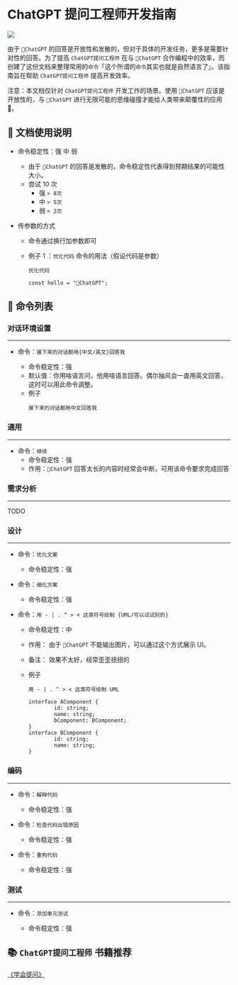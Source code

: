 # ChatGPT 提问工程师开发指南

<img src="https://img.shields.io/badge/-ChatGPT%20%E6%8F%90%E9%97%AE%E5%B7%A5%E7%A8%8B%E5%B8%88-%23198A7A">

由于 `🤖️ChatGPT` 的回答是开放性和发散的，但对于具体的开发任务，更多是需要针对性的回答。为了提高 `ChatGPT提问工程师` 在与 `🤖️ChatGPT` 合作编程中的效率，而创建了这份文档来整理常用的`命令`「这个所谓的`命令`其实也就是自然语言了」。该指南旨在帮助 `ChatGPT提问工程师` 提高开发效率。

注意：本文档仅针对 `ChatGPT提问工程师` 开发工作的场景。使用 `🤖️ChatGPT` 应该是开放性的，与 `🤖️ChatGPT` 进行无限可能的思维碰撞才能给人类带来颠覆性的应用 🌟。

## 📃 文档使用说明

-   命令稳定性：强 中 弱

    -   由于 `🤖️ChatGPT` 的回答是发散的，命令稳定性代表得到预期结果的可能性大小。
    -   尝试 10 次
        -   强 `> 8次`
        -   中 `> 5次`
        -   弱 `> 2次`

-   传参数的方式

    -   命令通过换行加参数即可
    -   例子 1 ：`优化代码` 命令的用法（假设代码是参数）

        ```
        优化代码

        const hello = "🤖️ChatGPT";
        ```

## 📃 命令列表

### 对话环境设置

---

-   命令：`接下来的对话都用{中文/英文}回答我`

    -   命令稳定性：强
    -   默认值：你用啥语言问，他用啥语言回答。偶尔抽风会一直用英文回答，这时可以用此命令调整。
    -   例子
        ```
        接下来的对话都用中文回答我
        ```

### 通用

---

-   命令：`继续`
    -   命令稳定性：强
    -   作用：`🤖️ChatGPT` 回答太长的内容时经常会中断，可用该命令要求完成回答

### 需求分析

---

TODO

### 设计

---

-   命令：`优化文案`

    -   命令稳定性：强

-   命令：`细化方案`

    -   命令稳定性：强

-   命令：`用 - | . ^ > < 这类符号绘制 {UML/可以试试别的}`

    -   命令稳定性：中
    -   作用： 由于 `🤖️ChatGPT` 不能输出图片，可以通过这个方式展示 UI。
    -   备注： 效果不太好，经常歪歪扭扭的
    -   例子

        ```
        用 - | . ^ > < 这类符号绘制 UML

        interface AComponent {
                id: string;
                name: string;
                bComponent: BComponent;
        }
        interface BComponent {
                id: string;
                name: string;
        }
        ```

### 编码

---

-   命令：`解释代码`

    -   命令稳定性：强

-   命令：`检查代码出错原因`

    -   命令稳定性：强

-   命令：`重构代码`

    -   命令稳定性：强

### 测试

---

-   命令：`添加单元测试`

    -   命令稳定性：强

## 📚 `ChatGPT提问工程师` 书籍推荐

[《学会提问》](https://book.douban.com/subject/35513147/)
